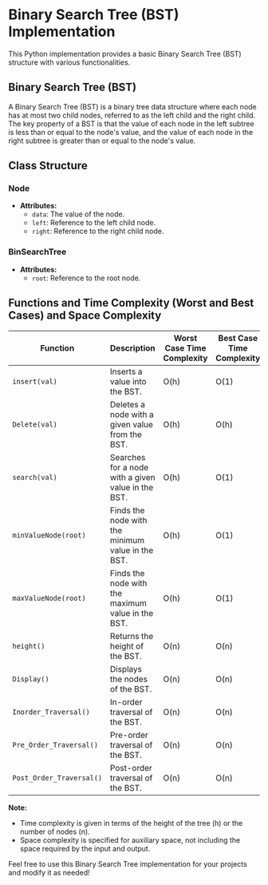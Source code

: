 # Binary Search Tree (BST) Implementation

This Python implementation provides a basic Binary Search Tree (BST) structure with various functionalities.

## Binary Search Tree (BST)

A Binary Search Tree (BST) is a binary tree data structure where each node has at most two child nodes, referred to as the left child and the right child. The key property of a BST is that the value of each node in the left subtree is less than or equal to the node's value, and the value of each node in the right subtree is greater than or equal to the node's value.

## Class Structure

### Node
- **Attributes:**
  - `data`: The value of the node.
  - `left`: Reference to the left child node.
  - `right`: Reference to the right child node.

### BinSearchTree
- **Attributes:**
  - `root`: Reference to the root node.

## Functions and Time Complexity (Worst and Best Cases) and Space Complexity

| Function                     | Description                                      | Worst Case Time Complexity | Best Case Time Complexity | Space Complexity (Auxiliary) |
|------------------------------|--------------------------------------------------|----------------------------|---------------------------|-------------------------------|
| `insert(val)`                | Inserts a value into the BST.                    | O(h)                       | O(1)                      | O(1)                          |
| `Delete(val)`                | Deletes a node with a given value from the BST.  | O(h)                       | O(h)                      | O(1)                          |
| `search(val)`                | Searches for a node with a given value in the BST.| O(h)                       | O(1)                      | O(1)                          |
| `minValueNode(root)`         | Finds the node with the minimum value in the BST.| O(h)                       | O(1)                      | O(1)                          |
| `maxValueNode(root)`         | Finds the node with the maximum value in the BST.| O(h)                       | O(1)                      | O(1)                          |
| `height()`                   | Returns the height of the BST.                   | O(n)                       | O(n)                      | O(1)                          |
| `Display()`                  | Displays the nodes of the BST.                   | O(n)                       | O(n)                      | O(h)                          |
| `Inorder_Traversal()`        | In-order traversal of the BST.                   | O(n)                       | O(n)                      | O(h)                          |
| `Pre_Order_Traversal()`      | Pre-order traversal of the BST.                  | O(n)                       | O(n)                      | O(h)                          |
| `Post_Order_Traversal()`     | Post-order traversal of the BST.                 | O(n)                       | O(n)                      | O(h)                          |

**Note:**
- Time complexity is given in terms of the height of the tree (h) or the number of nodes (n).
- Space complexity is specified for auxiliary space, not including the space required by the input and output.

Feel free to use this Binary Search Tree implementation for your projects and modify it as needed!
